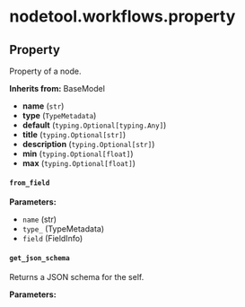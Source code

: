 # nodetool.workflows.property

## Property

Property of a node.

**Inherits from:** BaseModel

- **name** (`str`)
- **type** (`TypeMetadata`)
- **default** (`typing.Optional[typing.Any]`)
- **title** (`typing.Optional[str]`)
- **description** (`typing.Optional[str]`)
- **min** (`typing.Optional[float]`)
- **max** (`typing.Optional[float]`)

#### `from_field`

**Parameters:**

- `name` (str)
- `type_` (TypeMetadata)
- `field` (FieldInfo)

#### `get_json_schema`

Returns a JSON schema for the self.

**Parameters:**



